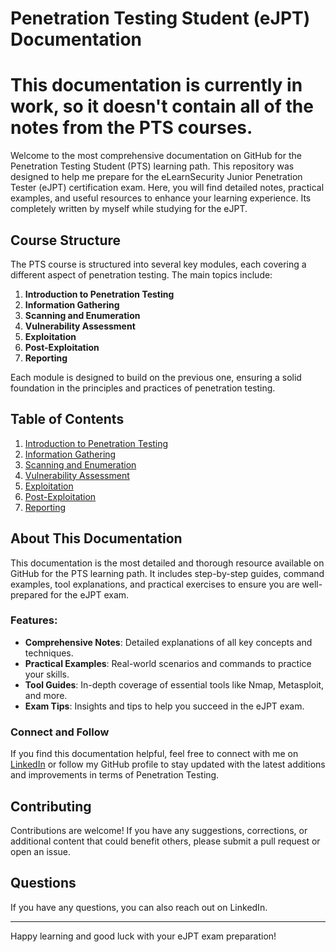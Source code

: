 # Penetration Testing Student (eJPT) Documentation

# This documentation is currently in work, so it doesn't contain all of the notes from the PTS courses.

Welcome to the most comprehensive documentation on GitHub for the Penetration Testing Student (PTS) learning path. This repository was designed to help me prepare for the eLearnSecurity Junior Penetration Tester (eJPT) certification exam. Here, you will find detailed notes, practical examples, and useful resources to enhance your learning experience. Its completely written by myself while studying for the eJPT.

## Course Structure

The PTS course is structured into several key modules, each covering a different aspect of penetration testing. The main topics include:

1. **Introduction to Penetration Testing**
2. **Information Gathering**
3. **Scanning and Enumeration**
4. **Vulnerability Assessment**
5. **Exploitation**
6. **Post-Exploitation**
7. **Reporting**

Each module is designed to build on the previous one, ensuring a solid foundation in the principles and practices of penetration testing.

## Table of Contents

1. [Introduction to Penetration Testing](docs/introduction.md)
2. [Information Gathering](docs/information_gathering.md)
3. [Scanning and Enumeration](docs/scanning_and_enumeration.md)
4. [Vulnerability Assessment](docs/vulnerability_assessment.md)
5. [Exploitation](docs/exploitation.md)
6. [Post-Exploitation](docs/post_exploitation.md)
7. [Reporting](docs/reporting.md)

## About This Documentation

This documentation is the most detailed and thorough resource available on GitHub for the PTS learning path. It includes step-by-step guides, command examples, tool explanations, and practical exercises to ensure you are well-prepared for the eJPT exam. 

### Features:
- **Comprehensive Notes**: Detailed explanations of all key concepts and techniques.
- **Practical Examples**: Real-world scenarios and commands to practice your skills.
- **Tool Guides**: In-depth coverage of essential tools like Nmap, Metasploit, and more.
- **Exam Tips**: Insights and tips to help you succeed in the eJPT exam.

### Connect and Follow

If you find this documentation helpful, feel free to connect with me on [LinkedIn](https://www.linkedin.com) or follow my GitHub profile to stay updated with the latest additions and improvements in terms of Penetration Testing.

## Contributing

Contributions are welcome! If you have any suggestions, corrections, or additional content that could benefit others, please submit a pull request or open an issue.

## Questions

If you have any questions, you can also reach out on LinkedIn.

---

Happy learning and good luck with your eJPT exam preparation!
